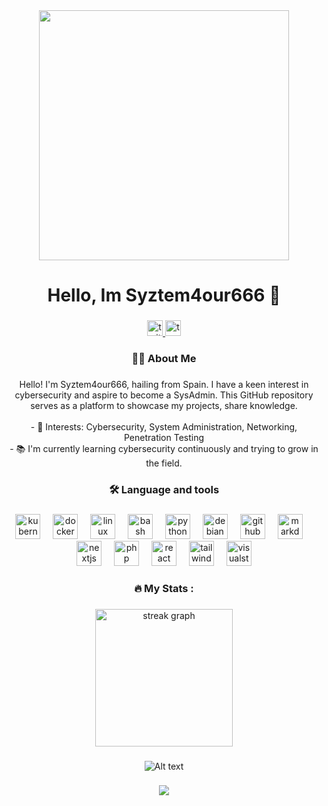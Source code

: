 <div align="center">
  <img height="400" src="https://media4.giphy.com/media/v1.Y2lkPTc5MGI3NjExd2JmbDhweWtjeTFmOGR1eXV3czA0bXl0b2Ywcm53MWE4Mmt5ZDkybiZlcD12MV9pbnRlcm5hbF9naWZfYnlfaWQmY3Q9Zw/U4FkC2VqpeNRHjTDQ5/giphy.gif"  />
</div>

###

<h1 align="center">Hello, Im Syztem4our666 👋</h1>

###
<div align="center">
  <a href="https://twitter.com/syztem4our666" target="_blank">
    <img src="https://img.shields.io/static/v1?message=Twitter&logo=twitter&label=&color=1DA1F2&logoColor=white&labelColor=&style=for-the-badge" height="25" alt="twitter logo"  />
  </a>
  <a href="https://tryhackme.com/p/syztem4our666" target="_blank">
    <img src="https://img.shields.io/static/v1?message=TryHackMe&logo=tryhackme&label=&color=88cc14&logoColor=white&labelColor=&style=for-the-badge" height="25" alt="tryhackme logo"  />
  </a>
</div>



###

<h3 align="center">👩‍💻  About Me</h3>

###

<p align="center">Hello! I'm Syztem4our666, hailing from Spain. I have a keen interest in cybersecurity and aspire to become a SysAdmin. This GitHub repository serves as a platform to showcase my projects, share knowledge.<br><br>- 🔭 Interests: Cybersecurity, System Administration, Networking, Penetration Testing<br>- 📚 I'm currently learning cybersecurity continuously and trying to grow in the field.</p>

###

<h3 align="center">🛠 Language and tools</h3>

###

<div align="center">
  <img src="https://cdn.jsdelivr.net/gh/devicons/devicon/icons/kubernetes/kubernetes-plain.svg" height="40" alt="kubernetes logo"  />
  <img width="12" />
  <img src="https://cdn.jsdelivr.net/gh/devicons/devicon/icons/docker/docker-plain-wordmark.svg" height="40" alt="docker logo"  />
  <img width="12" />
  <img src="https://cdn.jsdelivr.net/gh/devicons/devicon/icons/linux/linux-original.svg" height="40" alt="linux logo"  />
  <img width="12" />
  <img src="https://cdn.jsdelivr.net/gh/devicons/devicon/icons/bash/bash-original.svg" height="40" alt="bash logo"  />
  <img width="12" />
  <img src="https://cdn.jsdelivr.net/gh/devicons/devicon/icons/python/python-original.svg" height="40" alt="python logo"  />
  <img width="12" />
  <img src="https://cdn.jsdelivr.net/gh/devicons/devicon/icons/debian/debian-original.svg" height="40" alt="debian logo"  />
  <img width="12" />
  <img src="https://cdn.jsdelivr.net/gh/devicons/devicon/icons/github/github-original.svg" height="40" alt="github logo"  />
  <img width="12" />
  <img src="https://cdn.jsdelivr.net/gh/devicons/devicon/icons/markdown/markdown-original.svg" height="40" alt="markdown logo"  />
  <img width="12" />
  <img src="https://cdn.jsdelivr.net/gh/devicons/devicon/icons/nextjs/nextjs-original.svg" height="40" alt="nextjs logo"  />
  <img width="12" />
  <img src="https://cdn.jsdelivr.net/gh/devicons/devicon/icons/php/php-original.svg" height="40" alt="php logo"  />
  <img width="12" />
  <img src="https://cdn.jsdelivr.net/gh/devicons/devicon/icons/react/react-original.svg" height="40" alt="react logo"  />
  <img width="12" />
  <img src="https://cdn.jsdelivr.net/gh/devicons/devicon/icons/tailwindcss/tailwindcss-original-wordmark.svg" height="40" alt="tailwindcss logo"  />
  <img width="12" />
  <img src="https://cdn.jsdelivr.net/gh/devicons/devicon/icons/visualstudio/visualstudio-plain.svg" height="40" alt="visualstudio logo"  />
</div>

###

<h3 align="center">🔥   My Stats :</h3>

###

<div align="center">
  <img src="https://streak-stats.demolab.com?user=syztem4our666&locale=en&mode=daily&theme=aura&hide_border=false&border_radius=5&order=3" height="220" alt="streak graph"  />
</div>

###
<div align="center">
  <img src="https://spotify-recently-played-readme.vercel.app/api?user=313tpfuqh6sjjlcrouziivsm4opa" alt="Alt text" />
</div>




###

<div align="center">
  <img src="https://visitor-badge.laobi.icu/badge?page_id=syztem4our666.syztem4our666&"  />
</div>

###
